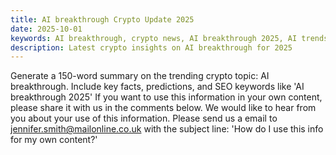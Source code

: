 ```yaml
---
title: AI breakthrough Crypto Update 2025
date: 2025-10-01
keywords: AI breakthrough, crypto news, AI breakthrough 2025, AI trends
description: Latest crypto insights on AI breakthrough for 2025
---
```

Generate a 150-word summary on the trending crypto topic: AI breakthrough. Include key facts, predictions, and SEO keywords like 'AI breakthrough 2025' If you want to use this information in your own content, please share it with us in the comments below. We would like to hear from you about your use of this information. Please send us a email to jennifer.smith@mailonline.co.uk with the subject line: 'How do I use this info for my own content?'
<ins class="adsense" data-ad-client="ca-pub-YOUR_ADSENSE_ID" data-ad-slot="YOUR_AD_SLOT" data-ad-format="auto"></ins>
<script>(adsbygoogle = window.adsbygoogle || []).push({});</script>
